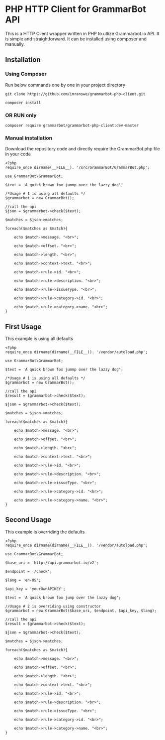 # PHP HTTP Client for GrammarBot API

This is a HTTP Client wrapper written in PHP to utlize Grammarbot.io API. It is simple and straightforward. It can be installed using composer and manually.

## Installation

### Using Composer

Run below commands one by one in your project directory

```
git clone https://github.com/imranswe/grammarbot-php-client.git

composer install
```

### OR RUN only

```
composer require grammarbot/grammarbot-php-client:dev-master
```
### Manual installation

Download the repository code and directly require the GrammarBot.php file in your code

```
<?php
require_once dirname(__FILE__). '/src/GrammarBot/GrammarBot.php';

use GrammarBot\GrammarBot;

$text = 'A quick brown fox jummp over the lazzy dog';

/*Usage # 1 is using all defaults */
$grammarbot = new GrammarBot();

//call the api
$json = $grammarbot->check($text);

$matches = $json->matches;

foreach($matches as $match){

	echo $match->message. "<br>";

	echo $match->offset. "<br>";

	echo $match->length. "<br>";

	echo $match->context->text. "<br>";

	echo $match->rule->id. "<br>";

	echo $match->rule->description. "<br>";

	echo $match->rule->issueType. "<br>";

	echo $match->rule->category->id. "<br>";

	echo $match->rule->category->name. "<br>";
}

```
## First Usage

This example is using all defaults

```
<?php
require_once dirname(dirname(__FILE__)). '/vendor/autoload.php';

use GrammarBot\GrammarBot;

$text = 'A quick brown fox jummp over the lazzy dog';

/*Usage # 1 is using all defaults */
$grammarbot = new GrammarBot();

//call the api
$result = $grammarbot->check($text);

$json = $grammarbot->check($text);

$matches = $json->matches;

foreach($matches as $match){

	echo $match->message. "<br>";

	echo $match->offset. "<br>";

	echo $match->length. "<br>";

	echo $match->context->text. "<br>";

	echo $match->rule->id. "<br>";

	echo $match->rule->description. "<br>";

	echo $match->rule->issueType. "<br>";

	echo $match->rule->category->id. "<br>";

	echo $match->rule->category->name. "<br>";
}

```

## Second Usage

This example is overriding the defaults

```
<?php
require_once dirname(dirname(__FILE__)). '/vendor/autoload.php';

use GrammarBot\GrammarBot;

$base_uri = 'http://api.grammarbot.io/v2';

$endpoint = '/check';

$lang = 'en-US';

$api_key = 'yourOwnAPIKEY';

$text = 'A quick brown fox jump over the lazzy dog';

//Usage # 2 is overriding using constructor
$grammarbot = new GrammarBot($base_uri, $endpoint, $api_key, $lang);

//call the api
$result = $grammarbot->check($text);

$json = $grammarbot->check($text);

$matches = $json->matches;

foreach($matches as $match){

	echo $match->message. "<br>";

	echo $match->offset. "<br>";

	echo $match->length. "<br>";

	echo $match->context->text. "<br>";

	echo $match->rule->id. "<br>";

	echo $match->rule->description. "<br>";

	echo $match->rule->issueType. "<br>";

	echo $match->rule->category->id. "<br>";

	echo $match->rule->category->name. "<br>";
}

```

